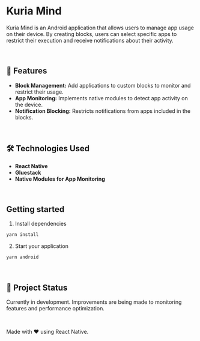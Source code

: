 # Kuria Mind

Kuria Mind is an Android application that allows users to manage app usage on their device. By creating blocks, users can select specific apps to restrict their execution and receive notifications about their activity.

&nbsp;


## 🚀 Features
- **Block Management:** Add applications to custom blocks to monitor and restrict their usage.
- **App Monitoring:** Implements native modules to detect app activity on the device.
- **Notification Blocking:** Restricts notifications from apps included in the blocks.

&nbsp;


## 🛠️ Technologies Used
- **React Native**
- **Gluestack**
- **Native Modules for App Monitoring**

&nbsp;


## Getting started

1. Install dependencies
```bash
yarn install
```

2. Start your application
```bash
yarn android
```
&nbsp;

## 📌 Project Status
Currently in development. Improvements are being made to monitoring features and performance optimization.

&nbsp;



Made with ❤️ using React Native.
